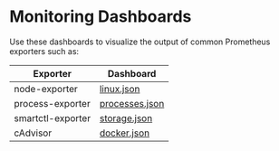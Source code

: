 
# Monitoring Dashboards

Use these dashboards to visualize the output of common Prometheus exporters such as:

|Exporter|Dashboard|
|-|-|
|node-exporter|[linux.json](./linux.json)|
|process-exporter|[processes.json](./processes.json)|
|smartctl-exporter|[storage.json](./storage.json)|
|cAdvisor|[docker.json](./docker.json)|
